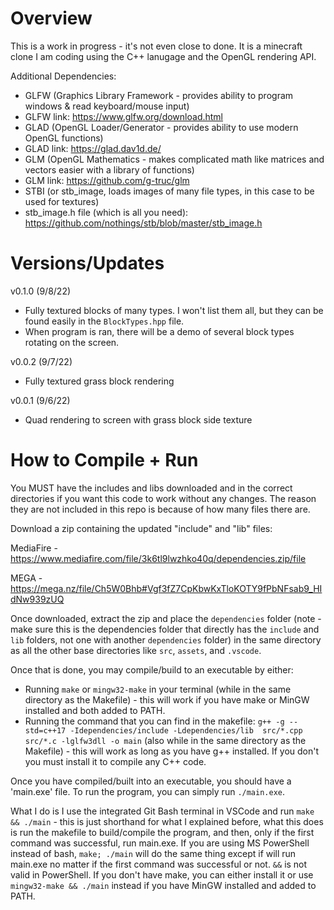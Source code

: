# Overview
This is a work in progress - it's not even close to done. It is a minecraft clone I am coding using the C++ lanugage and the OpenGL rendering API. 

Additional Dependencies: 
- GLFW (Graphics Library Framework - provides ability to program windows & read keyboard/mouse input)
- GLFW link: https://www.glfw.org/download.html
- GLAD (OpenGL Loader/Generator - provides ability to use modern OpenGL functions)
- GLAD link: https://glad.dav1d.de/
- GLM (OpenGL Mathematics - makes complicated math like matrices and vectors easier with a library of functions)
- GLM link: https://github.com/g-truc/glm
- STBI (or stb_image, loads images of many file types, in this case to be used for textures)
- stb_image.h file (which is all you need): https://github.com/nothings/stb/blob/master/stb_image.h

# Versions/Updates
v0.1.0 (9/8/22)
- Fully textured blocks of many types. I won't list them all, but they can be found easily in the `BlockTypes.hpp` file.
- When program is ran, there will be a demo of several block types rotating on the screen.

v0.0.2 (9/7/22)
- Fully textured grass block rendering

v0.0.1 (9/6/22)
- Quad rendering to screen with grass block side texture

# How to Compile + Run
You MUST have the includes and libs downloaded and in the correct directories if you want this code to work without any changes. The reason they are not included in this repo is because of how many files there are.


Download a zip containing the updated "include" and "lib" files:

MediaFire - https://www.mediafire.com/file/3k6tl9lwzhko40q/dependencies.zip/file

MEGA - https://mega.nz/file/Ch5W0Bhb#Vgf3fZ7CpKbwKxTloKOTY9fPbNFsab9_HIdNw939zUQ


Once downloaded, extract the zip and place the `dependencies` folder (note - make sure this is the dependencies folder that directly has the `include` and `lib` folders, not one with another `dependencies` folder) in the same directory as all the other base directories like `src`, `assets`, and `.vscode`.

Once that is done, you may compile/build to an executable by either:
- Running `make` or `mingw32-make` in your terminal (while in the same directory as the Makefile) - this will work if you have make or MinGW installed and both added to PATH.
- Running the command that you can find in the makefile: `g++ -g --std=c++17 -Idependencies/include -Ldependencies/lib  src/*.cpp src/*.c -lglfw3dll -o main` (also while in the same directory as the Makefile) - this will work as long as you have g++ installed. If you don't you must install it to compile any C++ code.

Once you have compiled/built into an executable, you should have a 'main.exe' file. To run the program, you can simply run `./main.exe`.

What I do is I use the integrated Git Bash terminal in VSCode and run `make && ./main` - this is just shorthand for what I explained before, what this does is run the makefile to build/compile the program, and then, only if the first command was successful, run main.exe. If you are using MS PowerShell instead of bash, `make; ./main` will do the same thing except if will run main.exe no matter if the first command was successful or not. `&&` is not valid in PowerShell. If you don't have make, you can either install it or use `mingw32-make && ./main` instead if you have MinGW installed and added to PATH.
